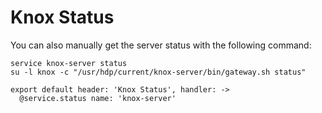 
# Knox Status

You can also manually get the server status with the following command:

```
service knox-server status
su -l knox -c "/usr/hdp/current/knox-server/bin/gateway.sh status"
```

    export default header: 'Knox Status', handler: ->
      @service.status name: 'knox-server'
